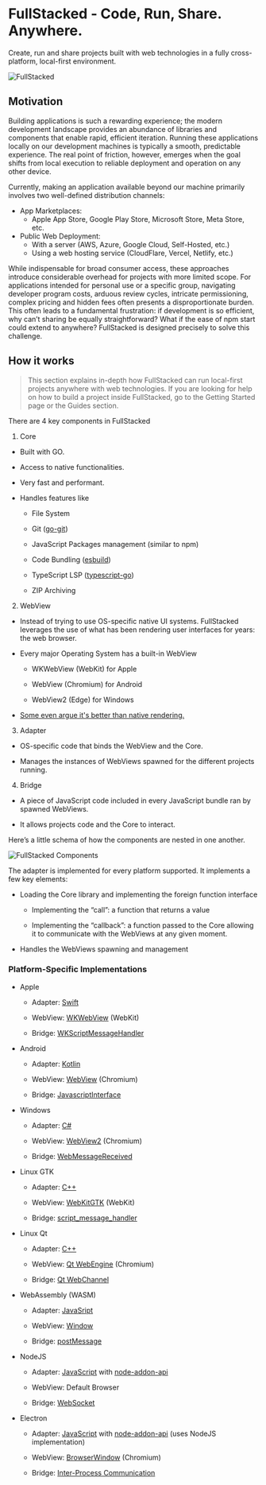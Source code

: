 # FullStacked - Code, Run, Share. Anywhere.

Create, run and share projects built with web technologies in a fully cross-platform, local-first environment.

![FullStacked](https://files.fullstacked.org/fullstacked.jpg)

## Motivation

Building applications is such a rewarding experience; the modern development landscape provides an abundance of libraries and components that enable rapid, efficient iteration. Running these applications locally on our development machines is typically a smooth, predictable experience. The real point of friction, however, emerges when the goal shifts from local execution to reliable deployment and operation on any other device.

Currently, making an application available beyond our machine primarily involves two well-defined distribution channels:

* App Marketplaces:
    * Apple App Store, Google Play Store, Microsoft Store, Meta Store, etc.
* Public Web Deployment:
    * With a server (AWS, Azure, Google Cloud, Self-Hosted, etc.)
    * Using a web hosting service (CloudFlare, Vercel, Netlify, etc.)
      
While indispensable for broad consumer access, these approaches introduce considerable overhead for projects with more limited scope. For applications intended for personal use or a specific group, navigating developer program costs, arduous review cycles, intricate permissioning, complex pricing and hidden fees often presents a disproportionate burden. This often leads to a fundamental frustration: if development is so efficient, why can’t sharing be equally straightforward? What if the ease of npm start could extend to anywhere? FullStacked is designed precisely to solve this challenge.

## How it works

> This section explains in-depth how FullStacked can run local-first projects anywhere with web technologies. If you are looking for help on how to build a project inside FullStacked, go to the Getting Started page or the Guides section.

There are 4 key components in FullStacked

1. Core

  * Built with GO.

  * Access to native functionalities.

  * Very fast and performant.

  * Handles features like

    * File System

    * Git ([go-git](https://github.com/go-git/go-git))

    * JavaScript Packages management (similar to npm)

    * Code Bundling ([esbuild](https://github.com/evanw/esbuild))
   
    * TypeScript LSP ([typescript-go](https://github.com/microsoft/typescript-go))

    * ZIP Archiving

2. WebView

  * Instead of trying to use OS-specific native UI systems. FullStacked leverages the use of what has been rendering user interfaces for years: the web browser.

  * Every major Operating System has a built-in WebView

    * WKWebView (WebKit) for Apple

    * WebView (Chromium) for Android

    * WebView2 (Edge) for Windows

  * [Some even argue it's better than native rendering.](https://javascript.plainenglish.io/i-replaced-my-native-ios-app-with-a-cross-platform-web-app-and-no-one-noticed-1653901ce244)

3. Adapter

  * OS-specific code that binds the WebView and the Core.

  * Manages the instances of WebViews spawned for the different projects running.

4. Bridge

  * A piece of JavaScript code included in every JavaScript bundle ran by spawned WebViews.

  * It allows projects code and the Core to interact.

Here’s a little schema of how the components are nested in one another.

![FullStacked Components](https://files.fullstacked.org/fullstacked-key-components.png)

The adapter is implemented for every platform supported. It implements a few key elements:

* Loading the Core library and implementing the foreign function interface

  * Implementing the “call”: a function that returns a value

  * Implementing the “callback”: a function passed to the Core allowing it to communicate with the WebViews at any given moment.

* Handles the WebViews spawning and management

### Platform-Specific Implementations

* Apple

  * Adapter: [Swift](https://developer.apple.com/swift/)

  * WebView: [WKWebView](https://developer.apple.com/documentation/webkit/wkwebview) (WebKit)

  * Bridge: [WKScriptMessageHandler](https://developer.apple.com/documentation/webkit/wkscriptmessagehandler)

* Android

  * Adapter: [Kotlin](https://kotlinlang.org)

  * WebView: [WebView](https://developer.android.com/reference/android/webkit/WebView) (Chromium)

  * Bridge: [JavascriptInterface](https://developer.android.com/reference/android/webkit/JavascriptInterface)

* Windows

  * Adapter: [C#](https://learn.microsoft.com/en-us/dotnet/csharp/)

  * WebView: [WebView2](https://learn.microsoft.com/en-us/microsoft-edge/webview2/webview2-api-reference?tabs=dotnetcsharp) (Chromium)

  * Bridge: [WebMessageReceived](https://learn.microsoft.com/en-us/dotnet/api/microsoft.web.webview2.winforms.webview2.webmessagereceived?view=webview2-dotnet-1.0.2903.40)

* Linux GTK

  * Adapter: [C++](https://cplusplus.com)

  * WebView: [WebKitGTK](https://webkitgtk.org) (WebKit)

  * Bridge: [script_message_handler](https://webkitgtk.org/reference/webkitgtk/stable/method.UserContentManager.register_script_message_handler.html)

* Linux Qt

  * Adapter: [C++](https://cplusplus.com)

  * WebView: [Qt WebEngine](https://doc.qt.io/qt-6/qtwebengine-index.html) (Chromium)

  * Bridge: [Qt WebChannel](https://doc.qt.io/qt-6/qtwebchannel-index.html)

* WebAssembly (WASM)

  * Adapter: [JavaSript](https://developer.mozilla.org/en-US/docs/Web/JavaScript)

  * WebView: [Window](https://developer.mozilla.org/en-US/docs/Web/API/Window)

  * Bridge: [postMessage](https://developer.mozilla.org/en-US/docs/Web/API/Window/postMessage)

* NodeJS

  * Adapter: [JavaScript](https://nodejs.org/en) with [node-addon-api](https://github.com/nodejs/node-addon-api)

  * WebView: Default Browser

  * Bridge: [WebSocket](https://www.npmjs.com/package/ws)

* Electron

  * Adapter: [JavaScript](https://nodejs.org/en) with [node-addon-api](https://github.com/nodejs/node-addon-api) (uses NodeJS implementation)

  * WebView: [BrowserWindow](https://www.electronjs.org/docs/latest/api/browser-window) (Chromium)

  * Bridge: [Inter-Process Communication](https://www.electronjs.org/docs/latest/tutorial/ipc)
